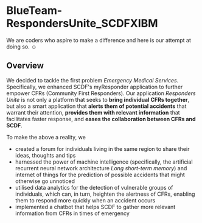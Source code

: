# BlueTeam-RespondersUnite_SCDFXIBM
We are coders who aspire to make a difference and here is our attempt at doing so. ☺️

## Overview

We decided to tackle the first problem *Emergency Medical Services*. Specifically, we enhanced SCDF's myResponder application to further empower CFRs (Community First Responders). Our application *Responders Unite* is not only a platform that seeks to **bring individual CFRs together**, but also a smart application that **alerts them of potential accidents** that warrant their attention, **provides them with relevant information** that facilitates faster response, and **eases the collaboration between CFRs and SCDF**.

To make the above a reality, we 
* created a forum for individuals living in the same region to share their ideas, thoughts and tips
* harnessed the power of machine intelligence (specifically, the artificial recurrent neural network architecture *Long short-term memory*) and internet of things for the prediction of possible accidents that might otherwise go unnoticed
* utilised data analytics for the detection of vulnerable groups of individuals, which can, in turn, heighten the alertness of CFRs, enabling them to respond more quickly when an accident occurs
* implemented a chatbot that helps SCDF to gather more relevant information from CFRs in times of emergency
